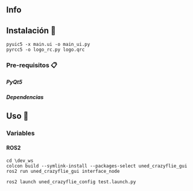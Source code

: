 ## Info

## Instalación :book:
```
pyuic5 -x main.ui -o main_ui.py
pyrcc5 -o logo_rc.py logo.qrc
```

### Pre-requisitos 📋
##### PyQt5

##### Dependencias


## Uso 🔧
### Variables
#### ROS2
```
cd \dev_ws
colcon build --symlink-install --packages-select uned_crazyflie_gui
ros2 run uned_crazyflie_gui interface_node
```

```
ros2 launch uned_crazyflie_config test.launch.py
```


